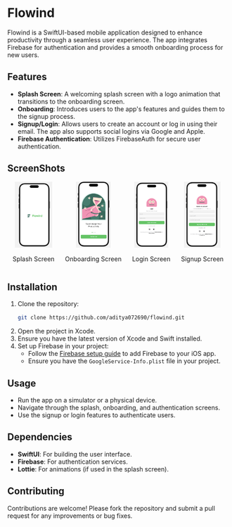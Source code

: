 
# Flowind

Flowind is a SwiftUI-based mobile application designed to enhance productivity through a seamless user experience. The app integrates Firebase for authentication and provides a smooth onboarding process for new users.

## Features

- **Splash Screen**: A welcoming splash screen with a logo animation that transitions to the onboarding screen.
- **Onboarding**: Introduces users to the app's features and guides them to the signup process.
- **Signup/Login**: Allows users to create an account or log in using their email. The app also supports social logins via Google and Apple.
- **Firebase Authentication**: Utilizes FirebaseAuth for secure user authentication.

## ScreenShots

<div style="display: flex; justify-content: space-around; align-items: center;">
    <div style="text-align: center;">
        <img src="ScreenShots/SplashScreen.png" alt="SplashScreen" height="150"/>
        <p>Splash Screen</p>
    </div>
    <div style="text-align: center;">
        <img src="ScreenShots/OnboardingScreen.png" alt="OnboardingScreen" height="150"/>
        <p>Onboarding Screen</p>
    </div>
    <div style="text-align: center;">
        <img src="ScreenShots/LoginScreen.png" alt="LoginScreen" height="150"/>
        <p>Login Screen</p>
    </div>
    <div style="text-align: center;">
        <img src="ScreenShots/SignupScreen.png" alt="SignupScreen" height="150"/>
        <p>Signup Screen</p>
    </div>
</div>


## Installation

1. Clone the repository:
   ```bash
   git clone https://github.com/aditya072690/flowind.git
   ```
2. Open the project in Xcode.
3. Ensure you have the latest version of Xcode and Swift installed.
4. Set up Firebase in your project:
   - Follow the [Firebase setup guide](https://firebase.google.com/docs/ios/setup) to add Firebase to your iOS app.
   - Ensure you have the `GoogleService-Info.plist` file in your project.

## Usage

- Run the app on a simulator or a physical device.
- Navigate through the splash, onboarding, and authentication screens.
- Use the signup or login features to authenticate users.

## Dependencies

- **SwiftUI**: For building the user interface.
- **Firebase**: For authentication services.
- **Lottie**: For animations (if used in the splash screen).

## Contributing

Contributions are welcome! Please fork the repository and submit a pull request for any improvements or bug fixes.
